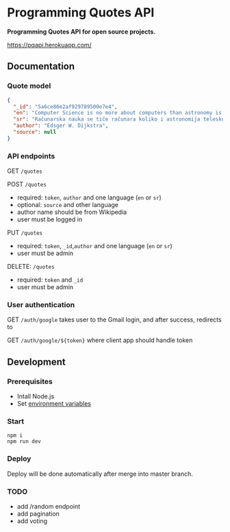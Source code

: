 # Programming Quotes API

**Programming Quotes API for open source projects.**

https://pqapi.herokuapp.com/

## Documentation

### Quote model

```json
{
  "_id": "5a6ce86e2af929789500e7e4",
  "en": "Computer Science is no more about computers than astronomy is about telescopes.",
  "sr": "Računarska nauka se tiče računara koliko i astronomija teleskopa.",
  "author": "Edsger W. Dijkstra",
  "source": null
}
```

### API endpoints

GET `/quotes`

POST `/quotes`
- required: `token`, `author` and one language (`en` or `sr`)
- optional: `source` and other language
- author name should be from Wikipedia
- user must be logged in

PUT `/quotes`
- required: `token`, `_id`,`author` and one language (`en` or `sr`)
- user must be admin

DELETE: `/quotes`
- required: `token` and `_id`
- user must be admin

### User authentication

GET `/auth/google`
takes user to the Gmail login, and after success, redirects to

GET `/auth/google/${token}`
where client app should handle token

## Development

### Prerequisites

- Intall Node.js
- Set [environment variables](https://github.com/skolakoda/baza-podataka/wiki/Environment-variables)

### Start

```
npm i
npm run dev
```

### Deploy

Deploy will be done automatically after merge into master branch.

### TODO

- add /random endpoint
- add pagination
- add voting
